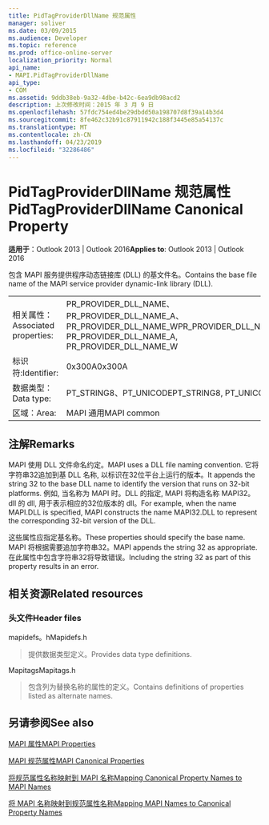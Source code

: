 ```yaml
---
title: PidTagProviderDllName 规范属性
manager: soliver
ms.date: 03/09/2015
ms.audience: Developer
ms.topic: reference
ms.prod: office-online-server
localization_priority: Normal
api_name:
- MAPI.PidTagProviderDllName
api_type:
- COM
ms.assetid: 9ddb38eb-9a32-4dbe-b42c-6ea9db98acd2
description: 上次修改时间：2015 年 3 月 9 日
ms.openlocfilehash: 57fdc754ed4be29dbdd50a198707d8f39a14b3d4
ms.sourcegitcommit: 8fe462c32b91c87911942c188f3445e85a54137c
ms.translationtype: MT
ms.contentlocale: zh-CN
ms.lasthandoff: 04/23/2019
ms.locfileid: "32286486"
---
```

# <a name="pidtagproviderdllname-canonical-property"></a><span data-ttu-id="8a314-103">PidTagProviderDllName 规范属性</span><span class="sxs-lookup"><span data-stu-id="8a314-103">PidTagProviderDllName Canonical Property</span></span>

  
  
<span data-ttu-id="8a314-104">**适用于**：Outlook 2013 | Outlook 2016</span><span class="sxs-lookup"><span data-stu-id="8a314-104">**Applies to**: Outlook 2013 | Outlook 2016</span></span> 
  
<span data-ttu-id="8a314-105">包含 MAPI 服务提供程序动态链接库 (DLL) 的基文件名。</span><span class="sxs-lookup"><span data-stu-id="8a314-105">Contains the base file name of the MAPI service provider dynamic-link library (DLL).</span></span>
  
|||
|:-----|:-----|
|<span data-ttu-id="8a314-106">相关属性：</span><span class="sxs-lookup"><span data-stu-id="8a314-106">Associated properties:</span></span>  <br/> |<span data-ttu-id="8a314-107">PR_PROVIDER_DLL_NAME、PR_PROVIDER_DLL_NAME_A、PR_PROVIDER_DLL_NAME_W</span><span class="sxs-lookup"><span data-stu-id="8a314-107">PR_PROVIDER_DLL_NAME, PR_PROVIDER_DLL_NAME_A, PR_PROVIDER_DLL_NAME_W</span></span>  <br/> |
|<span data-ttu-id="8a314-108">标识符:</span><span class="sxs-lookup"><span data-stu-id="8a314-108">Identifier:</span></span>  <br/> |<span data-ttu-id="8a314-109">0x300A</span><span class="sxs-lookup"><span data-stu-id="8a314-109">0x300A</span></span>  <br/> |
|<span data-ttu-id="8a314-110">数据类型：</span><span class="sxs-lookup"><span data-stu-id="8a314-110">Data type:</span></span>  <br/> |<span data-ttu-id="8a314-111">PT_STRING8、PT_UNICODE</span><span class="sxs-lookup"><span data-stu-id="8a314-111">PT_STRING8, PT_UNICODE</span></span>  <br/> |
|<span data-ttu-id="8a314-112">区域：</span><span class="sxs-lookup"><span data-stu-id="8a314-112">Area:</span></span>  <br/> |<span data-ttu-id="8a314-113">MAPI 通用</span><span class="sxs-lookup"><span data-stu-id="8a314-113">MAPI common</span></span>  <br/> |
   
## <a name="remarks"></a><span data-ttu-id="8a314-114">注解</span><span class="sxs-lookup"><span data-stu-id="8a314-114">Remarks</span></span>

<span data-ttu-id="8a314-115">MAPI 使用 DLL 文件命名约定。</span><span class="sxs-lookup"><span data-stu-id="8a314-115">MAPI uses a DLL file naming convention.</span></span> <span data-ttu-id="8a314-116">它将字符串32追加到基 DLL 名称, 以标识在32位平台上运行的版本。</span><span class="sxs-lookup"><span data-stu-id="8a314-116">It appends the string 32 to the base DLL name to identify the version that runs on 32-bit platforms.</span></span> <span data-ttu-id="8a314-117">例如, 当名称为 MAPI 时。DLL 的指定, MAPI 将构造名称 MAPI32。dll 的 dll, 用于表示相应的32位版本的 dll。</span><span class="sxs-lookup"><span data-stu-id="8a314-117">For example, when the name MAPI.DLL is specified, MAPI constructs the name MAPI32.DLL to represent the corresponding 32-bit version of the DLL.</span></span>
  
<span data-ttu-id="8a314-118">这些属性应指定基名称。</span><span class="sxs-lookup"><span data-stu-id="8a314-118">These properties should specify the base name.</span></span> <span data-ttu-id="8a314-119">MAPI 将根据需要追加字符串32。</span><span class="sxs-lookup"><span data-stu-id="8a314-119">MAPI appends the string 32 as appropriate.</span></span> <span data-ttu-id="8a314-120">在此属性中包含字符串32将导致错误。</span><span class="sxs-lookup"><span data-stu-id="8a314-120">Including the string 32 as part of this property results in an error.</span></span>
  
## <a name="related-resources"></a><span data-ttu-id="8a314-121">相关资源</span><span class="sxs-lookup"><span data-stu-id="8a314-121">Related resources</span></span>

### <a name="header-files"></a><span data-ttu-id="8a314-122">头文件</span><span class="sxs-lookup"><span data-stu-id="8a314-122">Header files</span></span>

<span data-ttu-id="8a314-123">mapidefs。h</span><span class="sxs-lookup"><span data-stu-id="8a314-123">Mapidefs.h</span></span>
  
> <span data-ttu-id="8a314-124">提供数据类型定义。</span><span class="sxs-lookup"><span data-stu-id="8a314-124">Provides data type definitions.</span></span>
    
<span data-ttu-id="8a314-125">Mapitags</span><span class="sxs-lookup"><span data-stu-id="8a314-125">Mapitags.h</span></span>
  
> <span data-ttu-id="8a314-126">包含列为替换名称的属性的定义。</span><span class="sxs-lookup"><span data-stu-id="8a314-126">Contains definitions of properties listed as alternate names.</span></span>
    
## <a name="see-also"></a><span data-ttu-id="8a314-127">另请参阅</span><span class="sxs-lookup"><span data-stu-id="8a314-127">See also</span></span>



[<span data-ttu-id="8a314-128">MAPI 属性</span><span class="sxs-lookup"><span data-stu-id="8a314-128">MAPI Properties</span></span>](mapi-properties.md)
  
[<span data-ttu-id="8a314-129">MAPI 规范属性</span><span class="sxs-lookup"><span data-stu-id="8a314-129">MAPI Canonical Properties</span></span>](mapi-canonical-properties.md)
  
[<span data-ttu-id="8a314-130">将规范属性名称映射到 MAPI 名称</span><span class="sxs-lookup"><span data-stu-id="8a314-130">Mapping Canonical Property Names to MAPI Names</span></span>](mapping-canonical-property-names-to-mapi-names.md)
  
[<span data-ttu-id="8a314-131">将 MAPI 名称映射到规范属性名称</span><span class="sxs-lookup"><span data-stu-id="8a314-131">Mapping MAPI Names to Canonical Property Names</span></span>](mapping-mapi-names-to-canonical-property-names.md)

